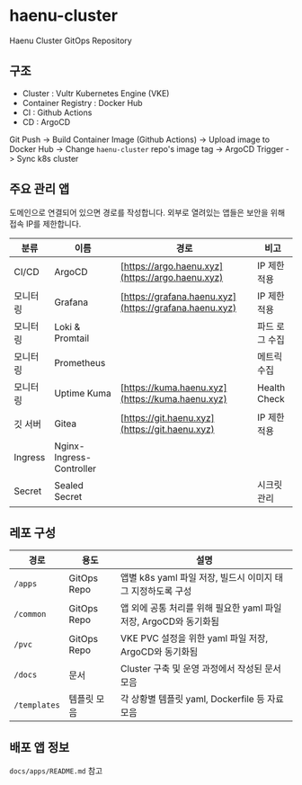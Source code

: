 # haenu-cluster
Haenu Cluster GitOps Repository

## 구조
- Cluster : Vultr Kubernetes Engine (VKE)
- Container Registry : Docker Hub
- CI : Github Actions
- CD : ArgoCD

Git Push -> Build Container Image (Github Actions) -> Upload image to Docker Hub -> Change `haenu-cluster` repo's image tag -> ArgoCD Trigger -> Sync k8s cluster

## 주요 관리 앱
도메인으로 연결되어 있으면 경로를 작성합니다. 외부로 열려있는 앱들은 보안을 위해 접속 IP를 제한합니다.

|분류|이름|경로|비고|
|-----|-----|-----|-----|
|CI/CD|ArgoCD|[https://argo.haenu.xyz](https://argo.haenu.xyz)|IP 제한 적용|
|모니터링|Grafana|[https://grafana.haenu.xyz](https://grafana.haenu.xyz)|IP 제한 적용|
|모니터링|Loki & Promtail||파드 로그 수집|
|모니터링|Prometheus||메트릭 수집|
|모니터링|Uptime Kuma|[https://kuma.haenu.xyz](https://kuma.haenu.xyz)|Health Check|
|깃 서버|Gitea|[https://git.haenu.xyz](https://git.haenu.xyz)|IP 제한 적용|
|Ingress|Nginx-Ingress-Controller|||
|Secret|Sealed Secret||시크릿 관리|

## 레포 구성
|경로|용도|설명|
|-----|-----|-----|
|`/apps`|GitOps Repo|앱별 k8s yaml 파일 저장, 빌드시 이미지 태그 지정하도록 구성|
|`/common`|GitOps Repo|앱 외에 공통 처리를 위해 필요한 yaml 파일 저장, ArgoCD와 동기화됨|
|`/pvc`|GitOps Repo|VKE PVC 설정을 위한 yaml 파일 저장, ArgoCD와 동기화됨|
|`/docs`|문서|Cluster 구축 및 운영 과정에서 작성된 문서 모음|
|`/templates`|템플릿 모음|각 상황별 템플릿 yaml, Dockerfile 등 자료 모음|

## 배포 앱 정보
`docs/apps/README.md` 참고